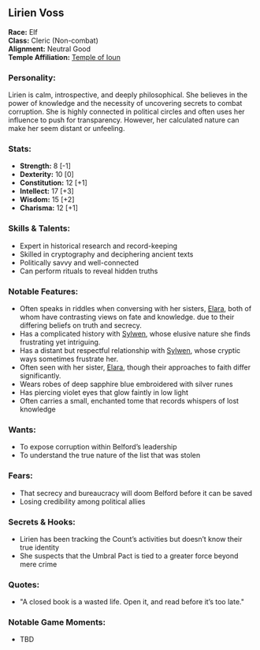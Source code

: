 ## Lirien Voss

**Race:** Elf  
**Class:** Cleric (Non-combat)  
**Alignment:** Neutral Good  
**Temple Affiliation:** [Temple of Ioun](../temples/TempleOfIoun.md)  

### **Personality:**  
Lirien is calm, introspective, and deeply philosophical. She believes in the power of knowledge and the necessity of uncovering secrets to combat corruption. She is highly connected in political circles and often uses her influence to push for transparency. However, her calculated nature can make her seem distant or unfeeling. 

### **Stats:**  
- **Strength:** 8 [-1]  
- **Dexterity:** 10 [0]  
- **Constitution:** 12 [+1]  
- **Intellect:** 17 [+3]  
- **Wisdom:** 15 [+2]  
- **Charisma:** 12 [+1]  

### **Skills & Talents:**  
- Expert in historical research and record-keeping  
- Skilled in cryptography and deciphering ancient texts  
- Politically savvy and well-connected  
- Can perform rituals to reveal hidden truths  

### **Notable Features:**
- Often speaks in riddles when conversing with her sisters, [Elara](./ElaraVoss.md), both of whom have contrasting views on fate and knowledge.
 due to their differing beliefs on truth and secrecy.
- Has a complicated history with [Sylwen](./SylwenFaelar.md), whose elusive nature she finds frustrating yet intriguing.
- Has a distant but respectful relationship with [Sylwen](./SylwenFaelar.md), whose cryptic ways sometimes frustrate her.
- Often seen with her sister, [Elara](./ElaraVoss.md), though their approaches to faith differ significantly.  
- Wears robes of deep sapphire blue embroidered with silver runes  
- Has piercing violet eyes that glow faintly in low light  
- Often carries a small, enchanted tome that records whispers of lost knowledge  

### **Wants:**  
- To expose corruption within Belford’s leadership  
- To understand the true nature of the list that was stolen  

### **Fears:**  
- That secrecy and bureaucracy will doom Belford before it can be saved  
- Losing credibility among political allies  

### **Secrets & Hooks:**  
- Lirien has been tracking the Count’s activities but doesn’t know their true identity  
- She suspects that the Umbral Pact is tied to a greater force beyond mere crime  

### **Quotes:**  
- "A closed book is a wasted life. Open it, and read before it’s too late."

### **Notable Game Moments:**  
- TBD  
